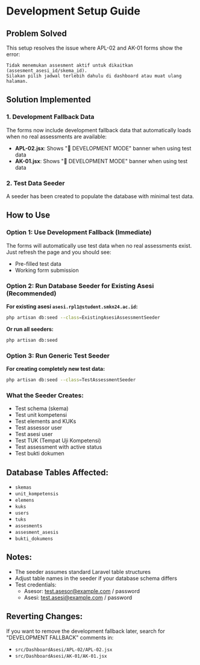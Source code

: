# Development Setup Guide

## Problem Solved
This setup resolves the issue where APL-02 and AK-01 forms show the error:
```
Tidak menemukan assesment aktif untuk dikaitkan (assesment_asesi_id/skema_id). 
Silakan pilih jadwal terlebih dahulu di dashboard atau muat ulang halaman.
```

## Solution Implemented

### 1. Development Fallback Data
The forms now include development fallback data that automatically loads when no real assessments are available:

- **APL-02.jsx**: Shows "🧪 DEVELOPMENT MODE" banner when using test data
- **AK-01.jsx**: Shows "🧪 DEVELOPMENT MODE" banner when using test data

### 2. Test Data Seeder
A seeder has been created to populate the database with minimal test data.

## How to Use

### Option 1: Use Development Fallback (Immediate)
The forms will automatically use test data when no real assessments exist. Just refresh the page and you should see:
- Pre-filled test data
- Working form submission

### Option 2: Run Database Seeder for Existing Asesi (Recommended)
**For existing asesi `asesi.rpl1@student.smkn24.ac.id`:**
```bash
php artisan db:seed --class=ExistingAsesiAssessmentSeeder
```

**Or run all seeders:**
```bash
php artisan db:seed
```

### Option 3: Run Generic Test Seeder
**For creating completely new test data:**
```bash
php artisan db:seed --class=TestAssessmentSeeder
```

### What the Seeder Creates:
- Test schema (skema)
- Test unit kompetensi
- Test elements and KUKs
- Test assessor user
- Test asesi user
- Test TUK (Tempat Uji Kompetensi)
- Test assessment with active status
- Test bukti dokumen

## Database Tables Affected:
- `skemas`
- `unit_kompetensis`
- `elemens`
- `kuks`
- `users`
- `tuks`
- `assesments`
- `assesment_asesis`
- `bukti_dokumens`

## Notes:
- The seeder assumes standard Laravel table structures
- Adjust table names in the seeder if your database schema differs
- Test credentials: 
  - Asesor: test.asesor@example.com / password
  - Asesi: test.asesi@example.com / password

## Reverting Changes:
If you want to remove the development fallback later, search for "DEVELOPMENT FALLBACK" comments in:
- `src/DashboardAsesi/APL-02/APL-02.jsx`
- `src/DashboardAsesi/AK-01/AK-01.jsx`
